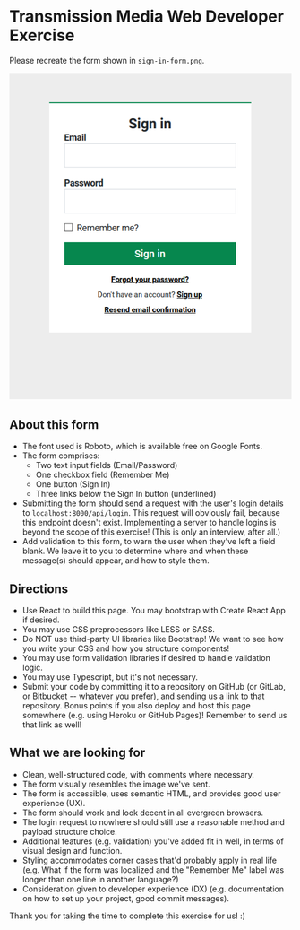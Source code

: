 # Transmission Media Web Developer Exercise

Please recreate the form shown in `sign-in-form.png`.

![sign in form](./sign-in-form.png)

## About this form

* The font used is Roboto, which is available free on Google Fonts.
* The form comprises:
  * Two text input fields (Email/Password)
  * One checkbox field (Remember Me)
  * One button (Sign In)
  * Three links below the Sign In button (underlined)
* Submitting the form should send a request with the user's login details
  to `localhost:8000/api/login`. This request will obviously fail, because
  this endpoint doesn't exist. Implementing a server to handle logins is
  beyond the scope of this exercise! (This is only an interview, after all.)
* Add validation to this form, to warn the user when they've left a field
  blank. We leave it to you to determine where and when these message(s) should
  appear, and how to style them.

## Directions

* Use React to build this page. You may bootstrap with Create React App if
  desired.
* You may use CSS preprocessors like LESS or SASS.
* Do NOT use third-party UI libraries like Bootstrap! We want to see how you
  write your CSS and how you structure components!
* You may use form validation libraries if desired to handle validation logic.
* You may use Typescript, but it's not necessary.
* Submit your code by committing it to a repository on GitHub (or GitLab, or
  Bitbucket -- whatever you prefer), and sending us a link to that repository.
  Bonus points if you also deploy and host this page somewhere (e.g. using
  Heroku or GitHub Pages)! Remember to send us that link as well!

## What we are looking for

* Clean, well-structured code, with comments where necessary.
* The form visually resembles the image we've sent.
* The form is accessible, uses semantic HTML, and provides good user
  experience (UX).
* The form should work and look decent in all evergreen browsers.
* The login request to nowhere should still use a reasonable method and payload
  structure choice.
* Additional features (e.g. validation) you've added fit in well, in terms of
  visual design and function.
* Styling accommodates corner cases that'd probably apply in real life
  (e.g. What if the form was localized and the "Remember Me" label was longer
  than one line in another language?)
* Consideration given to developer experience (DX) (e.g. documentation on how
  to set up your project, good commit messages).


Thank you for taking the time to complete this exercise for us! :)
